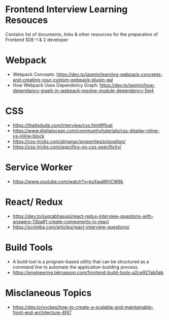 # Frontend Interview Learning Resouces
Contains list of documents, links &amp; other resources for the preparation of Frontend SDE-1 & 2 developer

# Webpack
- Webpack Concepts: https://dev.to/jasmin/learning-webpack-concepts-and-creating-your-custom-webpack-plugin-gal
- How Webpack Uses Dependency Graph: https://dev.to/jasmin/how-dependancy-graph-in-webpack-resolve-module-dependency-5ej4

# CSS
- https://thatjsdude.com/interview/css.html#float
- https://www.digitalocean.com/community/tutorials/css-display-inline-vs-inline-block
- https://css-tricks.com/almanac/properties/p/position/
- https://css-tricks.com/specifics-on-css-specificity/

# Service Worker
- https://www.youtube.com/watch?v=ksXwaWHCW6k

# React/ Redux 
- https://dev.to/suprabhasupi/react-redux-interview-questions-with-answers-13ba#1-create-components-in-react
- https://scrimba.com/articles/react-interview-questions/

# Build Tools
- A build tool is a program-based utility that can be structured as a command line to automate the application-building process.
- https://engineering.teknasyon.com/frontend-build-tools-a2ce927ab0ab

# Misclaneous Topics
- https://dev.to/vyckes/how-to-create-a-scalable-and-maintainable-front-end-architecture-4f47
